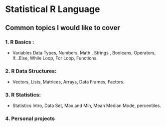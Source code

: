 # Statistical R Language
## Common topics I would like to cover

### 1. R Basics :
   * Variables Data Types, Numbers,  Math , Strings , Booleans, Operators, If...Else, While Loop, For Loop, Functions.
   
### 2. R Data Structures:
   * Vectors, Lists, Matrices, Arrays, Data Frames, Factors.

### 3. R Statistics: 
   * Statistics Intro,  Data Set, Max and Min, Mean Median Mode, percentiles.
   
### 4. Personal projects
   
